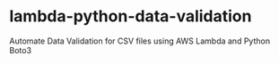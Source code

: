 # lambda-python-data-validation
Automate Data Validation for CSV files using AWS Lambda and Python Boto3
